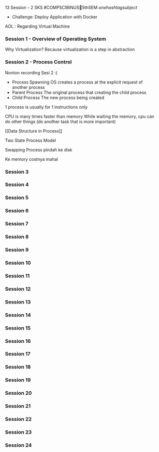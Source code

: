 13 Session - 2 SKS
#COMPSCIBINUS🏫5thSEM *onehashtagsubject*

- Challenge: Deploy Application with Docker

AOL : Regarding Virtual Machine
### Session 1 - Overview of Operating System
Why Virtualization?
Because virtualization is a step in abstraction



### Session 2 - Process Control
Nonton recording Sesi 2 :(
- Process Spawning
  OS creates a process at the explicit request of another process
- Parent Process
  The original process that creating the child process
- Child Process
  The new process being created

1 process is usually for 1 instructions only

CPU is many times faster than memory
While waiting the memory, cpu can do other things (do another task that is more important)

[[Data Structure in Process]]

Two State Process Model

Swapping
Process pindah ke disk

Ke memory costnya mahal 
### Session 3
### Session 4
### Session 5
### Session 6
### Session 7
### Session 8
### Session 9
### Session 10
### Session 11
### Session 12
### Session 13
### Session 14
### Session 15
### Session 16
### Session 17
### Session 18
### Session 19
### Session 20
### Session 21
### Session 22
### Session 23
### Session 24
